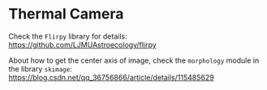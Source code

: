 # Thermal Camera

Check the `Flirpy` library for details: https://github.com/LJMUAstroecology/flirpy

About how to get the center axis of image, check the `morphology` module in the library `skimage`: https://blog.csdn.net/qq_36756866/article/details/115485629
